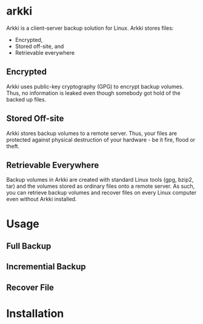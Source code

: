 # arkki
Arkki is a client-server backup solution for Linux.  Arkki stores files:

  * Encrypted,
  * Stored off-site, and
  * Retrievable everywhere

## Encrypted

Arkki uses public-key cryptography (GPG) to encrypt backup volumes.  Thus, no
information is leaked even though somebody got hold of the backed up files.

## Stored Off-site

Arkki stores backup volumes to a remote server.  Thus, your files are
protected against physical destruction of your hardware - be it fire, flood or
theft.

## Retrievable Everywhere

Backup volumes in Arkki are created with standard Linux tools (gpg, bzip2,
tar) and the volumes stored as ordinary files onto a remote server.  As such,
you can retrieve backup volumes and recover files on every Linux computer
even without Arkki installed.


# Usage

## Full Backup

## Incremential Backup

## Recover File


# Installation 

